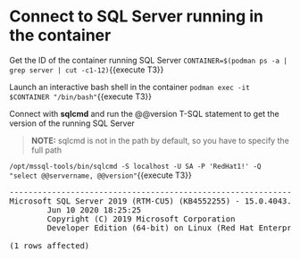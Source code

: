 # Connect to SQL Server running in the container

Get the ID of the container running SQL Server
`CONTAINER=$(podman ps -a | grep server | cut -c1-12)`{{execute T3}}

Launch an interactive bash shell in the container
`podman exec -it $CONTAINER "/bin/bash"`{{execute T3}}

Connect  with **sqlcmd** and run the @@version T-SQL statement to get the version of the running SQL Server 

> **NOTE:** sqlcmd is not in the path by default, so you have to specify the full path

`/opt/mssql-tools/bin/sqlcmd -S localhost -U SA -P 'RedHat1!' -Q "select @@servername, @@version"`{{execute T3}}
 
<pre class="file">
------------------------------------------------------------------------------------------------------------------------------------------------------------------------------------------------------------------------------------------------------------------------------------------------------------
Microsoft SQL Server 2019 (RTM-CU5) (KB4552255) - 15.0.4043.16 (X64)
        Jun 10 2020 18:25:25
        Copyright (C) 2019 Microsoft Corporation
        Developer Edition (64-bit) on Linux (Red Hat Enterprise Linux 8.2 (Ootpa)) <X64>

(1 rows affected)
</pre>
